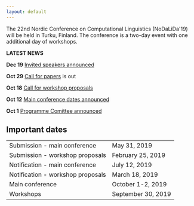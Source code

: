 ```yaml
---
layout: default
---
```


The 22nd Nordic Conference on Computational Linguistics (NoDaLiDa'19) will be held in Turku, Finland. The conference is a two-day event with one additional day of workshops.

<!-- Box -->
<div class="box">
  <p><b>LATEST NEWS</b></p>
  <p><b>Dec 19</b>  <a href="invited_speakers.html"> Invited speakers announced </a></p>
  <p><b>Oct 29</b> <a href="cfp.html"> Call for papers</a> is out</p>
  <p><b>Oct 18</b> <a href="cfw.html"> Call for workshop proposals </a></p>
  <p><b>Oct 12</b> <a href="index.html#dates"> Main conference dates announced </a></p>
  <p><b>Oct 1</b> <a href="people.html"> Programme Comittee announced </a></p>
</div>

## Important dates <a id="dates"></a>

<div class="table-wrapper">
  <table>
    <tbody>
      <tr><td>Submission - main conference</td> <td> May 31, 2019 </td></tr>
      <tr><td>Submission - workshop proposals</td> <td> February 25, 2019 </td></tr>
      <tr><td>Notification - main conference</td> <td> July 12, 2019 </td></tr>
      <tr><td>Notification - workshop proposals</td> <td> March 18, 2019 </td></tr>
      <tr><td>Main conference</td> <td> October 1-2, 2019 </td></tr>
      <tr><td>Workshops</td> <td> September 30, 2019 </td></tr>
    </tbody>
  </table>
</div>
